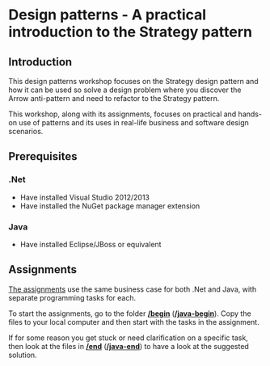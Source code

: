 Design patterns - A practical introduction to the Strategy pattern
==================================================================

## Introduction

This design patterns workshop focuses on the Strategy design pattern and how it can be used so solve a design problem where you discover the Arrow anti-pattern and need to refactor to the Strategy pattern.

This workshop, along with its assignments, focuses on practical and hands-on use of patterns and its uses in real-life business and software design scenarios.

## Prerequisites

### .Net
* Have installed Visual Studio 2012/2013
* Have installed the NuGet package manager extension

### Java
* Have installed Eclipse/JBoss or equivalent

## Assignments

[The assignments](https://github.com/HenrikWM/SystemutviklerskolenStrategyPattern/blob/master/ASSIGNMENTS.md) use the same business case for both .Net and Java, with separate programming tasks for each.

To start the assignments, go to the folder [**/begin**](https://github.com/HenrikWM/Systemutviklerskolen2013DesignPatternsWorkshopCSharp/tree/master/begin) ([**/java-begin**](https://github.com/HenrikWM/Systemutviklerskolen2013DesignPatternsWorkshopCSharp/tree/master/java-begin)). Copy the files to your local computer and then start with the tasks in the assignment.

If for some reason you get stuck or need clarification on a specific task, then look at the files in [**/end**](https://github.com/HenrikWM/Systemutviklerskolen2013DesignPatternsWorkshopCSharp/tree/master/end) ([**/java-end**](https://github.com/HenrikWM/Systemutviklerskolen2013DesignPatternsWorkshopCSharp/tree/master/java-end)) to have a look at the suggested solution.

